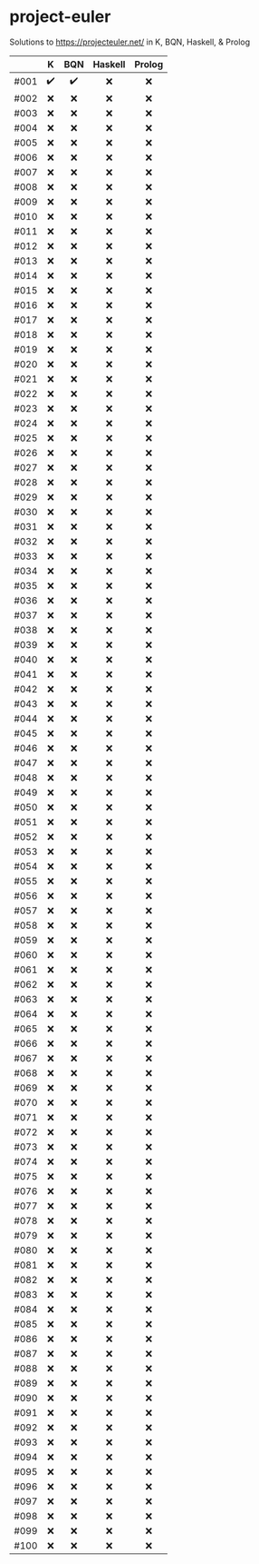# project-euler
Solutions to https://projecteuler.net/ in K, BQN, Haskell, &amp; Prolog

|      | K                  | BQN                | Haskell            | Prolog             |
| ---  | :---:              | :---:              | :---:              | :---:              |
| #001 | :heavy_check_mark: | :heavy_check_mark: | :x:                | :x:                |
| #002 | :x:                | :x:                | :x:                | :x:                |
| #003 | :x:                | :x:                | :x:                | :x:                |
| #004 | :x:                | :x:                | :x:                | :x:                |
| #005 | :x:                | :x:                | :x:                | :x:                |
| #006 | :x:                | :x:                | :x:                | :x:                |
| #007 | :x:                | :x:                | :x:                | :x:                |
| #008 | :x:                | :x:                | :x:                | :x:                |
| #009 | :x:                | :x:                | :x:                | :x:                |
| #010 | :x:                | :x:                | :x:                | :x:                |
| #011 | :x:                | :x:                | :x:                | :x:                |
| #012 | :x:                | :x:                | :x:                | :x:                |
| #013 | :x:                | :x:                | :x:                | :x:                |
| #014 | :x:                | :x:                | :x:                | :x:                |
| #015 | :x:                | :x:                | :x:                | :x:                |
| #016 | :x:                | :x:                | :x:                | :x:                |
| #017 | :x:                | :x:                | :x:                | :x:                |
| #018 | :x:                | :x:                | :x:                | :x:                |
| #019 | :x:                | :x:                | :x:                | :x:                |
| #020 | :x:                | :x:                | :x:                | :x:                |
| #021 | :x:                | :x:                | :x:                | :x:                |
| #022 | :x:                | :x:                | :x:                | :x:                |
| #023 | :x:                | :x:                | :x:                | :x:                |
| #024 | :x:                | :x:                | :x:                | :x:                |
| #025 | :x:                | :x:                | :x:                | :x:                |
| #026 | :x:                | :x:                | :x:                | :x:                |
| #027 | :x:                | :x:                | :x:                | :x:                |
| #028 | :x:                | :x:                | :x:                | :x:                |
| #029 | :x:                | :x:                | :x:                | :x:                |
| #030 | :x:                | :x:                | :x:                | :x:                |
| #031 | :x:                | :x:                | :x:                | :x:                |
| #032 | :x:                | :x:                | :x:                | :x:                |
| #033 | :x:                | :x:                | :x:                | :x:                |
| #034 | :x:                | :x:                | :x:                | :x:                |
| #035 | :x:                | :x:                | :x:                | :x:                |
| #036 | :x:                | :x:                | :x:                | :x:                |
| #037 | :x:                | :x:                | :x:                | :x:                |
| #038 | :x:                | :x:                | :x:                | :x:                |
| #039 | :x:                | :x:                | :x:                | :x:                |
| #040 | :x:                | :x:                | :x:                | :x:                |
| #041 | :x:                | :x:                | :x:                | :x:                |
| #042 | :x:                | :x:                | :x:                | :x:                |
| #043 | :x:                | :x:                | :x:                | :x:                |
| #044 | :x:                | :x:                | :x:                | :x:                |
| #045 | :x:                | :x:                | :x:                | :x:                |
| #046 | :x:                | :x:                | :x:                | :x:                |
| #047 | :x:                | :x:                | :x:                | :x:                |
| #048 | :x:                | :x:                | :x:                | :x:                |
| #049 | :x:                | :x:                | :x:                | :x:                |
| #050 | :x:                | :x:                | :x:                | :x:                |
| #051 | :x:                | :x:                | :x:                | :x:                |
| #052 | :x:                | :x:                | :x:                | :x:                |
| #053 | :x:                | :x:                | :x:                | :x:                |
| #054 | :x:                | :x:                | :x:                | :x:                |
| #055 | :x:                | :x:                | :x:                | :x:                |
| #056 | :x:                | :x:                | :x:                | :x:                |
| #057 | :x:                | :x:                | :x:                | :x:                |
| #058 | :x:                | :x:                | :x:                | :x:                |
| #059 | :x:                | :x:                | :x:                | :x:                |
| #060 | :x:                | :x:                | :x:                | :x:                |
| #061 | :x:                | :x:                | :x:                | :x:                |
| #062 | :x:                | :x:                | :x:                | :x:                |
| #063 | :x:                | :x:                | :x:                | :x:                |
| #064 | :x:                | :x:                | :x:                | :x:                |
| #065 | :x:                | :x:                | :x:                | :x:                |
| #066 | :x:                | :x:                | :x:                | :x:                |
| #067 | :x:                | :x:                | :x:                | :x:                |
| #068 | :x:                | :x:                | :x:                | :x:                |
| #069 | :x:                | :x:                | :x:                | :x:                |
| #070 | :x:                | :x:                | :x:                | :x:                |
| #071 | :x:                | :x:                | :x:                | :x:                |
| #072 | :x:                | :x:                | :x:                | :x:                |
| #073 | :x:                | :x:                | :x:                | :x:                |
| #074 | :x:                | :x:                | :x:                | :x:                |
| #075 | :x:                | :x:                | :x:                | :x:                |
| #076 | :x:                | :x:                | :x:                | :x:                |
| #077 | :x:                | :x:                | :x:                | :x:                |
| #078 | :x:                | :x:                | :x:                | :x:                |
| #079 | :x:                | :x:                | :x:                | :x:                |
| #080 | :x:                | :x:                | :x:                | :x:                |
| #081 | :x:                | :x:                | :x:                | :x:                |
| #082 | :x:                | :x:                | :x:                | :x:                |
| #083 | :x:                | :x:                | :x:                | :x:                |
| #084 | :x:                | :x:                | :x:                | :x:                |
| #085 | :x:                | :x:                | :x:                | :x:                |
| #086 | :x:                | :x:                | :x:                | :x:                |
| #087 | :x:                | :x:                | :x:                | :x:                |
| #088 | :x:                | :x:                | :x:                | :x:                |
| #089 | :x:                | :x:                | :x:                | :x:                |
| #090 | :x:                | :x:                | :x:                | :x:                |
| #091 | :x:                | :x:                | :x:                | :x:                |
| #092 | :x:                | :x:                | :x:                | :x:                |
| #093 | :x:                | :x:                | :x:                | :x:                |
| #094 | :x:                | :x:                | :x:                | :x:                |
| #095 | :x:                | :x:                | :x:                | :x:                |
| #096 | :x:                | :x:                | :x:                | :x:                |
| #097 | :x:                | :x:                | :x:                | :x:                |
| #098 | :x:                | :x:                | :x:                | :x:                |
| #099 | :x:                | :x:                | :x:                | :x:                |
| #100 | :x:                | :x:                | :x:                | :x:                |
